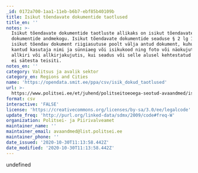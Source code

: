 ```yaml
---
_id: 0172a700-1aa1-11eb-b6b7-ebf85b40109b
title: Isikut tõendavate dokumentide taotlused
title_en: ''
notes: >-
  Isikut tõendavate dokumentide taotluste allikaks on isikut tõendavate
  dokumentide andmekogu. Isikut tõendavate dokumentide seaduse § 2 lg 1 järgi on
  isikut tõendav dokument riigiasutuse poolt välja antud dokument, kuhu on
  kantud kasutaja nimi ja sünniaeg või isikukood ning foto või näokujutis ja
  allkiri või allkirjakujutis, kui seadus või selle alusel kehtestatud õigusakt
  ei sätesta teisiti.
notes_en: ''
category: Valitsus ja avalik sektor
category_en: Regions and Cities
name: 'https://opendata.smit.ee/ppa/csv/isik_dokud_taotlused'
url: >-
  https://www.politsei.ee/et/juhend/politseitoeoega-seotud-avaandmed/isikut-toendavate-dokumentide-taotlused
format: csv
interactive: 'FALSE'
license: 'https://creativecommons.org/licenses/by-sa/3.0/ee/legalcode'
update_freq: 'http://purl.org/linked-data/sdmx/2009/code#freq-W'
organization: Politsei- ja Piirivalveamet
maintainer_name: ''
maintainer_email: avaandmed@list.politsei.ee
maintainer_phone: ''
date_issued: '2020-10-30T11:13:58.442Z'
date_modified: '2020-10-30T11:13:58.442Z'
---
```

undefined
